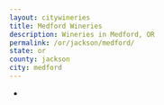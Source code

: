 ```yaml
---
layout: citywineries
title: Medford Wineries
description: Wineries in Medford, OR
permalink: /or/jackson/medford/
state: or
county: jackson
city: medford
---
```

-
